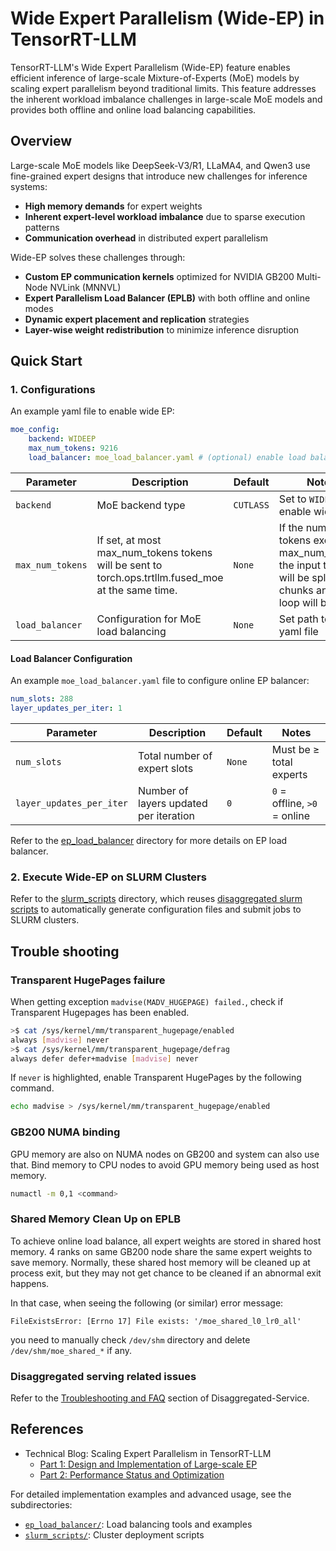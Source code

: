 # Wide Expert Parallelism (Wide-EP) in TensorRT-LLM

TensorRT-LLM's Wide Expert Parallelism (Wide-EP) feature enables efficient inference of large-scale Mixture-of-Experts (MoE) models by scaling expert parallelism beyond traditional limits. This feature addresses the inherent workload imbalance challenges in large-scale MoE models and provides both offline and online load balancing capabilities.

## Overview

Large-scale MoE models like DeepSeek-V3/R1, LLaMA4, and Qwen3 use fine-grained expert designs that introduce new challenges for inference systems:

- **High memory demands** for expert weights
- **Inherent expert-level workload imbalance** due to sparse execution patterns
- **Communication overhead** in distributed expert parallelism

Wide-EP solves these challenges through:

- **Custom EP communication kernels** optimized for NVIDIA GB200 Multi-Node NVLink (MNNVL)
- **Expert Parallelism Load Balancer (EPLB)** with both offline and online modes
- **Dynamic expert placement and replication** strategies
- **Layer-wise weight redistribution** to minimize inference disruption

## Quick Start

### 1. Configurations

An example yaml file to enable wide EP:
```yaml
moe_config:
    backend: WIDEEP
    max_num_tokens: 9216
    load_balancer: moe_load_balancer.yaml # (optional) enable load balancer
```

| Parameter | Description | Default | Notes |
|-----------|-------------|---------|-------|
| `backend` | MoE backend type | `CUTLASS` | Set to `WIDEEP` to enable wide EP |
| `max_num_tokens` | If set, at most max_num_tokens tokens will be sent to torch.ops.trtllm.fused_moe at the same time.  | `None` | If the number of tokens exceeds max_num_tokens, the input tensors will be split into chunks and a for loop will be used. |
| `load_balancer` | Configuration for MoE load balancing | `None` | Set path to the yaml file |

#### Load Balancer Configuration

An example `moe_load_balancer.yaml` file to configure online EP balancer:
```yaml
num_slots: 288
layer_updates_per_iter: 1
```

| Parameter | Description | Default | Notes |
|-----------|-------------|---------|-------|
| `num_slots` | Total number of expert slots | `None` | Must be ≥ total experts |
| `layer_updates_per_iter` | Number of layers updated per iteration | `0` | `0` = offline, `>0` = online |

Refer to the [ep_load_balancer](./ep_load_balancer/) directory for more details on EP load balancer.

### 2. Execute Wide-EP on SLURM Clusters

Refer to the [slurm_scripts](./slurm_scripts/) directory, which reuses [disaggregated slurm scripts](../disaggregated/slurm/) to automatically generate configuration files and submit jobs to SLURM clusters.

## Trouble shooting

### Transparent HugePages failure

When getting exception `madvise(MADV_HUGEPAGE) failed.`, check if Transparent Hugepages has been enabled.
```bash
>$ cat /sys/kernel/mm/transparent_hugepage/enabled
always [madvise] never
>$ cat /sys/kernel/mm/transparent_hugepage/defrag
always defer defer+madvise [madvise] never
```
If `never` is highlighted, enable Transparent HugePages by the following command.
```bash
echo madvise > /sys/kernel/mm/transparent_hugepage/enabled
```

### GB200 NUMA binding

GPU memory are also on NUMA nodes on GB200 and system can also use that. Bind memory to CPU nodes to avoid GPU memory being used as host memory.
```bash
numactl -m 0,1 <command>
```

### Shared Memory Clean Up on EPLB

To achieve online load balance, all expert weights are stored in shared host memory. 4 ranks on same GB200 node share the same expert weights to save memory. Normally, these shared host memory will be cleaned up at process exit, but they may not get chance to be cleaned if an abnormal exit happens.

In that case, when seeing the following (or similar) error message:
```
FileExistsError: [Errno 17] File exists: '/moe_shared_l0_lr0_all'
```
you need to manually check `/dev/shm` directory and delete `/dev/shm/moe_shared_*` if any.

### Disaggregated serving related issues

Refer to the [Troubleshooting and FAQ](https://github.com/NVIDIA/TensorRT-LLM/blob/main/docs/source/advanced/disaggregated-service.md#troubleshooting-and-faq) section of Disaggregated-Service.

## References

- Technical Blog: Scaling Expert Parallelism in TensorRT-LLM
  - [Part 1: Design and Implementation of Large-scale EP](https://github.com/NVIDIA/TensorRT-LLM/blob/main/docs/source/blogs/tech_blog/blog4_Scaling_Expert_Parallelism_in_TensorRT-LLM.md)
  - [Part 2: Performance Status and Optimization](https://github.com/NVIDIA/TensorRT-LLM/blob/main/docs/source/blogs/tech_blog/blog8_Scaling_Expert_Parallelism_in_TensorRT-LLM_part2.md)

For detailed implementation examples and advanced usage, see the subdirectories:
- [`ep_load_balancer/`](ep_load_balancer/): Load balancing tools and examples
- [`slurm_scripts/`](slurm_scripts/): Cluster deployment scripts
